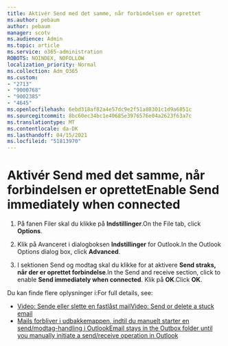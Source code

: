 ```yaml
---
title: Aktivér Send med det samme, når forbindelsen er oprettet
ms.author: pebaum
author: pebaum
manager: scotv
ms.audience: Admin
ms.topic: article
ms.service: o365-administration
ROBOTS: NOINDEX, NOFOLLOW
localization_priority: Normal
ms.collection: Adm_O365
ms.custom:
- "2713"
- "9000768"
- "9002385"
- "4645"
ms.openlocfilehash: 6ebd318af82a4e57dc9e2f51a88301c1d9a6851c
ms.sourcegitcommit: 8bc60ec34bc1e40685e3976576e04a2623f63a7c
ms.translationtype: MT
ms.contentlocale: da-DK
ms.lasthandoff: 04/15/2021
ms.locfileid: "51813970"
---
```

# <a name="enable-send-immediately-when-connected"></a><span data-ttu-id="46b33-102">Aktivér Send med det samme, når forbindelsen er oprettet</span><span class="sxs-lookup"><span data-stu-id="46b33-102">Enable Send immediately when connected</span></span>
 
1. <span data-ttu-id="46b33-103">På fanen Filer skal du klikke på **Indstillinger**.</span><span class="sxs-lookup"><span data-stu-id="46b33-103">On the File tab, click **Options**.</span></span>

2. <span data-ttu-id="46b33-104">Klik på Avanceret i dialogboksen **Indstillinger** for Outlook.</span><span class="sxs-lookup"><span data-stu-id="46b33-104">In the Outlook Options dialog box, click **Advanced**.</span></span>

3. <span data-ttu-id="46b33-105">I sektionen Send og modtag skal du klikke for at aktivere **Send straks, når der er oprettet forbindelse**.</span><span class="sxs-lookup"><span data-stu-id="46b33-105">In the Send and receive section, click to enable **Send immediately when connected**.</span></span> <span data-ttu-id="46b33-106">Klik på **OK**.</span><span class="sxs-lookup"><span data-stu-id="46b33-106">Click **OK**.</span></span>

<span data-ttu-id="46b33-107">Du kan finde flere oplysninger i:</span><span class="sxs-lookup"><span data-stu-id="46b33-107">For full details, see:</span></span>
- [<span data-ttu-id="46b33-108">Video: Sende eller slette en fastlåst mail</span><span class="sxs-lookup"><span data-stu-id="46b33-108">Video: Send or delete a stuck email</span></span>](https://support.office.com/article/Video-Send-or-delete-an-email-stuck-in-your-outbox-26d5d34a-4e5f-444a-a9e8-44db04a94dec) 
- [<span data-ttu-id="46b33-109">Mails forbliver i udbakkemappen, indtil du manuelt starter en send/modtag-handling i Outlook</span><span class="sxs-lookup"><span data-stu-id="46b33-109">Email stays in the Outbox folder until you manually initiate a send/receive operation in Outlook</span></span>](https://support.microsoft.com/help/2797572/email-stays-in-the-outbox-folder-until-you-manually-initiate-a-send-re)
